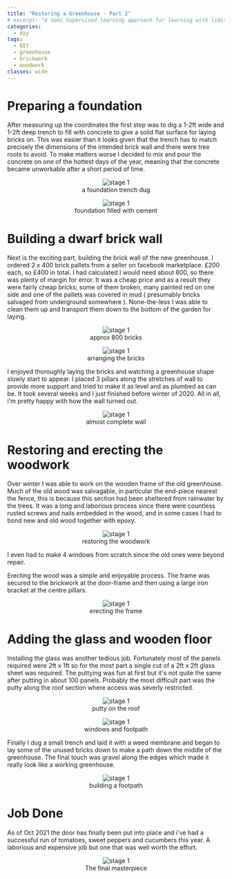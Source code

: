 ```yaml
---
title: "Restoring a Greenhouse - Part 2"
# excerpt: "A Semi Supervised learning approach for learning with limited labelled data."
categories:
  - diy
tags:
  - DIY
  - greenhouse
  - brickwork
  - woodwork
classes: wide
---
```




# Preparing a foundation

After measuring up the coordinates the first step was to dig a 1-2ft wide and 1-2ft deep trench to fill with concrete to give a solid flat surface for laying bricks on. This was easier than it looks given that the trench has to match precisely the dimensions of the intended brick wall and there were tree roots to avoid. To make matters worse I decided to mix and pour the concrete on one of the hottest days of the year, meaning that the concrete became unworkable after a short period of time.

<figure style="display:block;text-align:center;">
  <img src="/assets/img/greenhouse-part2/foundation.jpg" alt="stage 1">
  <figcaption>a foundation trench dug</figcaption>
</figure>

<figure style="display:block;text-align:center;">
  <img src="/assets/img/greenhouse-part2/foundation2.jpg" alt="stage 1">
  <figcaption>foundation filled with cement</figcaption>
</figure>


# Building a dwarf brick wall

Next is the exciting part, building the brick wall of the new greenhouse. I ordered 2 x 400 brick pallets from a seller on facebook marketplace. £200 each, so £400 in total. I had calculated I would need about 600, so there was plenty of margin for error. It was a cheap price and as a result they were fairly cheap bricks; some of them broken, many painted red on one side and one of the pallets was covered in mud ( presumably bricks salvaged from underground somewhere ). None-the-less I was able to clean them up and transport them down to the bottom of the garden for laying.

<figure style="display:block;text-align:center;">
  <img src="/assets/img/greenhouse-part2/bricks.jpg" alt="stage 1">
  <figcaption>approx 800 bricks</figcaption>
</figure>

<figure style="display:block;text-align:center;">
  <img src="/assets/img/greenhouse-part2/bricks3.jpg" alt="stage 1">
  <figcaption>arranging the bricks</figcaption>
</figure>

I enjoyed thoroughly laying the bricks and watching a greenhouse shape slowly start to appear. I placed 3 pillars along the stretches of wall to provide more support and tried to make it as level and as plumbed as can be. It took several weeks and I just finished before winter of 2020. All in all, i'm pretty happy with how the wall turned out. 

<figure style="display:block;text-align:center;">
  <img src="/assets/img/greenhouse-part2/bricks2.jpg" alt="stage 1">
  <figcaption>almost complete wall</figcaption>
</figure>

# Restoring and erecting the woodwork

Over winter I was able to work on the wooden frame of the old greenhouse. Much of the old wood was salvagable, in particular the end-piece nearest the fence, this is because this section had been sheltered from rainwater by the trees. It was a long and laborious process since there were countless rusted screws and nails embedded in the wood, and in some cases I had to bond new and old wood together with epoxy.

<figure style="display:block;text-align:center;">
  <img src="/assets/img/greenhouse-part2/wood.JPG" alt="stage 1">
  <figcaption>restoring the woodwork</figcaption>
</figure>

I even had to make 4 windows from scratch since the old ones were beyond repair.

Erecting the wood was a simple and enjoyable process. The frame was secured to the brickwork at the door-frame and then using a large iron bracket at the centre pillars. 

<figure style="display:block;text-align:center;">
  <img src="/assets/img/greenhouse-part2/wood2.JPG" alt="stage 1">
  <figcaption>erecting the frame</figcaption>
</figure>

# Adding the glass and wooden floor

Installing the glass was another tedious job. Fortunately most of the panels required were 2ft x 1ft so for the most part a single cut of a 2ft x 2ft glass sheet was required. The puttying was fun at first but it's not quite the same after putting in about 100 panels. Probably the most difficult part was the putty along the roof section where access was severly restricted.

<figure style="display:block;text-align:center;">
  <img src="/assets/img/greenhouse-part2/glass.jpg" alt="stage 1">
  <figcaption>putty on the roof</figcaption>
</figure>

<figure style="display:block;text-align:center;">
  <img src="/assets/img/greenhouse-part2/glass2.jpg" alt="stage 1">
  <figcaption>windows and footpath</figcaption>
</figure>

Finally I dug a small trench and laid it with a weed membrane and began to lay some of the unused bricks down to make a path down the middle of the greenhouse. The final touch was gravel along the edges which made it really look like a working greenhouse.

<figure style="display:block;text-align:center;">
  <img src="/assets/img/greenhouse-part2/floor.jpg" alt="stage 1">
  <figcaption>building a footpath</figcaption>
</figure>

# Job Done

As of Oct 2021 the door has finally been put into place and i've had a successful run of tomatoes, sweet peppers and cucumbers this year. A laborious and expensive job but one that was well worth the effort.

<figure style="display:block;text-align:center;">
  <img src="/assets/img/greenhouse-part2/final.jpg" alt="stage 1">
  <figcaption>The final masterpiece</figcaption>
</figure>
